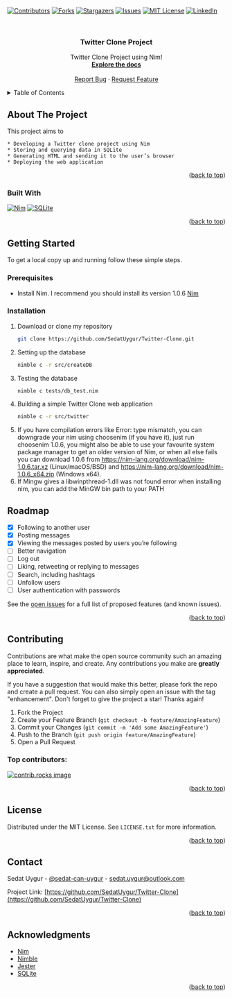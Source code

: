 <!-- Improved compatibility of back to top link: See: https://github.com/SedatUygur/Twitter-Clone/pull/73 -->
<a id="readme-top"></a>
<!--
*** Thanks for checking out the Best-README-Template. If you have a suggestion
*** that would make this better, please fork the repo and create a pull request
*** or simply open an issue with the tag "enhancement".
*** Don't forget to give the project a star!
*** Thanks again! Now go create something AMAZING! :D
-->



<!-- PROJECT SHIELDS -->
<!--
*** I'm using markdown "reference style" links for readability.
*** Reference links are enclosed in brackets [ ] instead of parentheses ( ).
*** See the bottom of this document for the declaration of the reference variables
*** for contributors-url, forks-url, etc. This is an optional, concise syntax you may use.
*** https://www.markdownguide.org/basic-syntax/#reference-style-links
-->
[![Contributors][contributors-shield]][contributors-url]
[![Forks][forks-shield]][forks-url]
[![Stargazers][stars-shield]][stars-url]
[![Issues][issues-shield]][issues-url]
[![MIT License][license-shield]][license-url]
[![LinkedIn][linkedin-shield]][linkedin-url]



<!-- PROJECT LOGO -->
<br />
<div align="center">
  <h3 align="center">Twitter Clone Project</h3>

  <p align="center">
    Twitter Clone Project using Nim!
    <br />
    <a href="https://github.com/SedatUygur/Twitter-Clone"><strong>Explore the docs</strong></a>
    <br />
    <br />
    <a href="https://github.com/SedatUygur/Twitter-Clone/issues/new?labels=bug&template=bug-report---.md">Report Bug</a>
    ·
    <a href="https://github.com/SedatUygur/Twitter-Clone/issues/new?labels=enhancement&template=feature-request---.md">Request Feature</a>
  </p>
</div>



<!-- TABLE OF CONTENTS -->
<details>
  <summary>Table of Contents</summary>
  <ol>
    <li>
      <a href="#about-the-project">About The Project</a>
      <ul>
        <li><a href="#built-with">Built With</a></li>
      </ul>
    </li>
    <li>
      <a href="#getting-started">Getting Started</a>
      <ul>
        <li><a href="#prerequisites">Prerequisites</a></li>
        <li><a href="#installation">Installation</a></li>
      </ul>
    </li>
    <li><a href="#roadmap">Roadmap</a></li>
    <li><a href="#contributing">Contributing</a></li>
    <li><a href="#license">License</a></li>
    <li><a href="#contact">Contact</a></li>
    <li><a href="#acknowledgments">Acknowledgments</a></li>
  </ol>
</details>



<!-- ABOUT THE PROJECT -->
## About The Project

This project aims to

    * Developing a Twitter clone project using Nim
    * Storing and querying data in SQLite
    * Generating HTML and sending it to the user’s browser
    * Deploying the web application
    
<p align="right">(<a href="#readme-top">back to top</a>)</p>



### Built With

[![Nim][nim-logo]][Nim]
[![SQLite][sqlite-logo]][SQLite]

<p align="right">(<a href="#readme-top">back to top</a>)</p>



<!-- GETTING STARTED -->
## Getting Started

To get a local copy up and running follow these simple steps.

### Prerequisites

* Install Nim. I recommend you should install its version 1.0.6
 [Nim]

### Installation

1. Download or clone my repository
   ```sh
   git clone https://github.com/SedatUygur/Twitter-Clone.git
   ```
2. Setting up the database
   ```sh
   nimble c -r src/createDB
   ```
3. Testing the database
   ```sh
   nimble c tests/db_test.nim
   ```
4. Building a simple Twitter Clone web application
   ```sh
   nimble c -r src/twitter
   ```
5. If you have compilation errors like Error: type mismatch, you can downgrade your nim using choosenim (if you have it), just run choosenim 1.0.6, you might also be able to use your favourite system package manager to get an older version of Nim, or when all else fails you can download 1.0.6 from https://nim-lang.org/download/nim-1.0.6.tar.xz (Linux/macOS/BSD) and https://nim-lang.org/download/nim-1.0.6_x64.zip (Windows x64).
6. If Mingw gives a libwinpthread-1.dll was not found error when installing nim, you can add the MinGW bin path to your PATH



<!-- ROADMAP -->
## Roadmap

- [x] Following to another user
- [x] Posting messages
- [x] Viewing the messages posted by users you’re following
- [ ] Better navigation
- [ ] Log out
- [ ] Liking, retweeting or replying to messages 
- [ ] Search, including hashtags
- [ ] Unfollow users
- [ ] User authentication with passwords

See the [open issues](https://github.com/SedatUygur/Twitter-Clone/issues) for a full list of proposed features (and known issues).

<p align="right">(<a href="#readme-top">back to top</a>)</p>



<!-- CONTRIBUTING -->
## Contributing

Contributions are what make the open source community such an amazing place to learn, inspire, and create. Any contributions you make are **greatly appreciated**.

If you have a suggestion that would make this better, please fork the repo and create a pull request. You can also simply open an issue with the tag "enhancement".
Don't forget to give the project a star! Thanks again!

1. Fork the Project
2. Create your Feature Branch (`git checkout -b feature/AmazingFeature`)
3. Commit your Changes (`git commit -m 'Add some AmazingFeature'`)
4. Push to the Branch (`git push origin feature/AmazingFeature`)
5. Open a Pull Request

### Top contributors:

<a href="https://github.com/SedatUygur/Twitter-Clone/graphs/contributors">
  <img src="https://contrib.rocks/image?repo=SedatUygur/Twitter-Clone" alt="contrib.rocks image" />
</a>

<p align="right">(<a href="#readme-top">back to top</a>)</p>



<!-- LICENSE -->
## License

Distributed under the MIT License. See `LICENSE.txt` for more information.

<p align="right">(<a href="#readme-top">back to top</a>)</p>



<!-- CONTACT -->
## Contact

Sedat Uygur - [@sedat-can-uygur](https://www.linkedin.com/in/sedat-can-uygur) - sedat.uygur@outlook.com

Project Link: [https://github.com/SedatUygur/Twitter-Clone](https://github.com/SedatUygur/Twitter-Clone)

<p align="right">(<a href="#readme-top">back to top</a>)</p>



<!-- ACKNOWLEDGMENTS -->
## Acknowledgments
* [Nim]
* [Nimble]
* [Jester]
* [SQLite]
<p align="right">(<a href="#readme-top">back to top</a>)</p>



<!-- MARKDOWN LINKS & IMAGES -->
<!-- https://www.markdownguide.org/basic-syntax/#reference-style-links -->
[contributors-shield]: https://img.shields.io/github/contributors/SedatUygur/Twitter-Clone.svg?style=for-the-badge
[contributors-url]: https://github.com/SedatUygur/Twitter-Clone/graphs/contributors
[forks-shield]: https://img.shields.io/github/forks/SedatUygur/Twitter-Clone.svg?style=for-the-badge
[forks-url]: https://github.com/SedatUygur/Twitter-Clone/network/members
[stars-shield]: https://img.shields.io/github/stars/SedatUygur/Twitter-Clone.svg?style=for-the-badge
[stars-url]: https://github.com/SedatUygur/Twitter-Clone/stargazers
[issues-shield]: https://img.shields.io/github/issues/SedatUygur/Twitter-Clone.svg?style=for-the-badge
[issues-url]: https://github.com/SedatUygur/Twitter-Clone/issues
[license-shield]: https://img.shields.io/github/license/SedatUygur/Twitter-Clone.svg?style=for-the-badge
[license-url]: https://github.com/SedatUygur/Twitter-Clone/blob/main/LICENSE.txt
[linkedin-shield]: https://img.shields.io/badge/-LinkedIn-black.svg?style=for-the-badge&logo=linkedin&colorB=555
[linkedin-url]: https://linkedin.com/in/sedat-can-uygur
[product-screenshot]: images/screenshot.png
[nim-logo]: https://nim-lang.org/assets/img/logo.svg
[Nim]: https://nim-lang.org
[Nimble]: https://github.com/nim-lang/nimble
[Jester]: https://github.com/dom96/jester
[sqlite-logo]: https://www.sqlite.org/images/sqlite370_banner.gif
[SQLite]: https://www.sqlite.org
